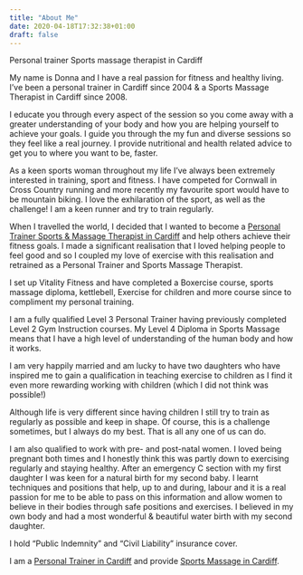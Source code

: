 ```yaml
---
title: "About Me"
date: 2020-04-18T17:32:38+01:00
draft: false
---
```


Personal trainer Sports massage therapist in Cardiff

My name is Donna and I have a real passion for fitness and healthy living. I’ve been a personal trainer in Cardiff since 2004 & a Sports Massage Therapist in Cardiff since 2008.

I educate you through every aspect of the session so you come away with a greater understanding of your body and how you are helping yourself to achieve your goals. I guide you through the my fun and diverse sessions so they  feel like a real journey. I provide nutritional and health related advice to get you to where you want to be, faster.

As a keen sports woman throughout my life I’ve always been extremely interested in training, sport and fitness. I have competed for Cornwall in Cross Country running and more recently my favourite sport would have to be mountain biking. I love the exhilaration of the sport, as well as the challenge! I am a keen runner and try to train regularly.

When I travelled the world, I decided that I wanted to become a [Personal Trainer Sports & Massage Therapist in Cardiff](/personal-trainer-cardiff) and help others achieve their fitness goals. I made a significant realisation that I loved helping people to feel good and so I coupled my love of exercise with this realisation and retrained as a Personal Trainer and Sports Massage Therapist.

I set up Vitality Fitness and have completed a Boxercise course, sports massage diploma, kettlebell, Exercise for children and more course since to compliment my personal training.

I am a fully qualified Level 3 Personal Trainer having previously completed Level 2 Gym Instruction courses. My Level 4 Diploma in Sports Massage means that I have a high level of understanding of the human body and how it works.

I am very happily married and am lucky to have two daughters  who have inspired me to gain a qualification in teaching exercise to children as I find it even more rewarding working with children (which I did not think was possible!)

Although life is very different since having children I still try to train as regularly as possible and keep in shape. Of course, this is a challenge sometimes, but I always do my best. That is all any one of us can do.

I am also qualified to work with pre- and post-natal women. I loved being pregnant both times and I honestly think this was partly down to exercising regularly and staying healthy. After an emergency C section with my first daughter I was keen for a natural birth for my second baby. I learnt techniques and positions that help, up to and during, labour and it is a real passion for me to be able to pass on this information and allow women to believe in their bodies through safe positions and exercises. I believed in my own body and had a most wonderful & beautiful water birth with my second daughter.

I hold “Public Indemnity” and “Civil Liability” insurance cover.

I am a [Personal Trainer in Cardiff](/) and provide [Sports Massage in Cardiff](https://www.cardiffsportsmassage.co.uk/).